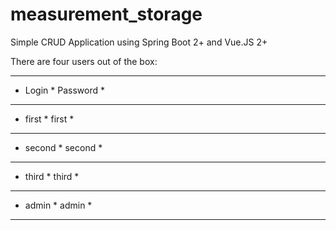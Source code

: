 # measurement_storage
Simple CRUD Application using Spring Boot 2+ and Vue.JS 2+

There are four users out of the box:
************************
*  Login  *  Password  *
************************
*  first  *  first     *
************************
*  second *  second    *
************************
*  third  *  third     *
************************
*  admin  *  admin     *
************************ 
